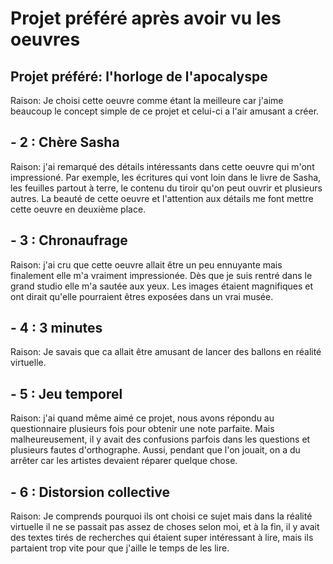 # Projet préféré après avoir vu les oeuvres

## Projet préféré: l'horloge de l'apocalyspe

Raison: Je choisi cette oeuvre comme étant la meilleure car j'aime beaucoup le concept simple de ce projet et celui-ci a l'air amusant a créer.


## - 2 : Chère Sasha

Raison: j'ai remarqué des détails intéressants dans cette oeuvre qui m'ont impressioné. Par exemple, les écritures qui vont loin dans le livre de Sasha, les feuilles partout à terre, le contenu du tiroir qu'on peut ouvrir et plusieurs autres. La beauté de cette oeuvre et l'attention aux détails me font mettre cette oeuvre en deuxième place.


## - 3 : Chronaufrage

Raison: j'ai cru que cette oeuvre allait être un peu ennuyante mais finalement elle m'a vraiment impressionée. Dès que je suis rentré dans le grand studio elle m'a sautée aux yeux. Les images étaient magnifiques et ont dirait qu'elle pourraient êtres exposées dans un vrai musée.

## - 4 : 3 minutes

Raison: Je savais que ca allait être amusant de lancer des ballons en réalité virtuelle.


## - 5 : Jeu temporel

Raison: j'ai quand même aimé ce projet, nous avons répondu au questionnaire plusieurs fois pour obtenir une note parfaite. Mais malheureusement, il y avait des confusions parfois dans les questions et plusieurs fautes d'orthographe. Aussi, pendant que l'on jouait, on a du arrêter car les artistes devaient réparer quelque chose.

## - 6 : Distorsion collective

Raison: Je comprends pourquoi ils ont choisi ce sujet mais dans la réalité virtuelle il ne se passait pas assez de choses selon moi, et à la fin, il y avait des textes tirés de recherches qui étaient super intéressant à lire, mais ils partaient trop vite pour que j'aille le temps de les lire.



